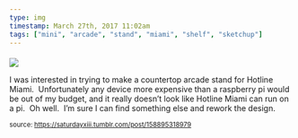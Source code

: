 ```yaml
---
type: img
timestamp: March 27th, 2017 11:02am
tags: ["mini", "arcade", "stand", "miami", "shelf", "sketchup"]
---
```

####
<img src="https://saturdayxiii.github.io/media/158895318979.png"/>
                                                                                          
I was interested in trying to make a countertop arcade stand for Hotline Miami.  Unfortunately any device more expensive than a raspberry pi would be out of my budget, and it really doesn’t look like Hotline Miami can run on a pi.  Oh well.  I’m sure I can find something else and rework the design.
 
                                    
                
                
                
                
                                
<small>source: https://saturdayxiii.tumblr.com/post/158895318979</small>